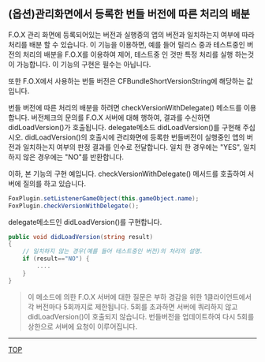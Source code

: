 ## (옵션)관리화면에서 등록한 번들 버전에 따른 처리의 배분

F.O.X 관리 화면에 등록되어있는 버전과 실행중의 앱의 버전과 일치하는지 여부에 따라 처리를 배분 할 수 있습니다. 이 기능을 이용하면, 예를 들어 릴리스 중과 테스트중인 버전의 처리의 배분을 F.O.X를 이용하여 제어, 테스트중 인 것만 특정 처리를 실행 하는것이 가능합니다.
이 기능의 구현은 필수는 아닙니다.

또한 F.O.X에서 사용하는 번들 버전은 CFBundleShortVersionString에 해당하는 값입니다.


번들 버전에 따른 처리의 배분을 하려면 checkVersionWithDelegate() 메소드를 이용합니다. 버전체크의 문의를 F.O.X 서버에 대해 행하여, 결과를 수신하면 didLoadVersion()가 호출됩니다. delegate메소드 didLoadVersion()를 구현해 주십시오.
didLoadVersion()의 호출시에 관리화면에 등록한 번들버전이 실행중인 앱의 버전과 일치하는지 여부의 판정 결과를 인수로 전달합니다. 일치 한 경우에는 "YES", 일치하지 않은 경우에는 "NO"를 반환합니다.


이하, 본 기능의 구현 예입니다.
checkVersionWithDelegate() 메서드를 호출하여 서버에 질의를 하고 있습니다.

```cs
FoxPlugin.setListenerGameObject(this.gameObject.name);
FoxPlugin.checkVersionWithDelegate();
```

delegate메소드인 didLoadVersion()를 구현합니다.

```cs
public void didLoadVersion(string result)
{
	// 일치하지 않는 경우(예를 들어 테스트중인 버전)의 처리의 설명.
	if (result=="NO") {
		....
	}
}
```

>이 메소드에 의한 F.O.X 서버에 대한 질문은 부하 경감을 위한 1클라이언트에서 각 버전마다 5회까지로 제한됩니다. 5회를 초과하면 서버에 쿼리하지 않고 didLoadVersion()이 호출되지 않습니다. 번들버전을 업데이트하여 다시 5회를 상한으로 서버에 요청이 이루어집니다.

---
[TOP](../../README.md)
